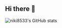 ## Hi there 👋


![niki8533's GitHub stats](https://github-readme-stats.vercel.app/api?username=niki8533&show_icons=true)
